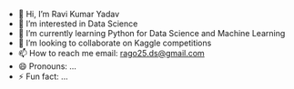 - 👋 Hi, I’m Ravi Kumar Yadav
- 👀 I’m interested in Data Science
- 🌱 I’m currently learning Python for Data Science and Machine Learning
- 💞️ I’m looking to collaborate on Kaggle competitions
- 📫 How to reach me email: rago25.ds@gmail.com
- 😄 Pronouns: ...
- ⚡ Fun fact: ...

<!---
RAGO2510/RAGO2510 is a ✨ special ✨ repository because its `README.md` (this file) appears on your GitHub profile.
You can click the Preview link to take a look at your changes.
--->
